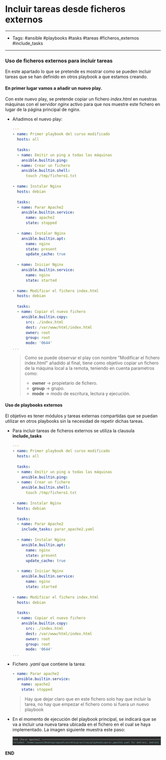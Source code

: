 # Incluir tareas desde ficheros externos

-----
- Tags: #ansible #playbooks #tasks #tareas #ficheros_externos #include_tasks
-----

### Uso de ficheros externos para incluir tareas

En este apartado lo que se pretende es mostrar como se pueden incluir tareas que se han definido en otros playbook a que estamos creando. 

#### En primer lugar vamos a añadir un nuevo play.

Con este nuevo play, se pretende copiar un fichero *index.html* en nuestras máquinas con el servidor *nginx* activo para que nos muestre este fichero en lugar de la página principal de nginx.

- Añadimos el nuevo play:

	```yaml
	---
	- name: Primer playbook del curso modificado
	  hosts: all
	
	  tasks:
	  - name: Emitir un ping a todas las máquinas
	    ansible.builtin.ping:
	  - name: Crear un fichero
	    ansible.builtin.shell:
	      touch /tmp/fichero1.txt
	
	- name: Instalar Nginx
	  hosts: debian
	
	  tasks:
	  - name: Parar Apache2
	    ansible.builtin.service:
	      name: apache2
	      state: stopped
	
	  - name: Instalar Nginx
	    ansible.builtin.apt:
	      name: nginx
	      state: present
	      update_cache: true
	
	  - name: Iniciar Nginx
	    ansible.builtin.service:
	      name: nginx
	      state: started
	
	- name: Modificar el fichero index.html
	  hosts: debian
	
	  tasks:
	  - name: Copiar el nuevo fichero
	    ansible.builtin.copy:
	      src: ./index.html
	      dest: /var/www/html/index.html
	      owner: root
	      group: root
	      mode: '0644'
	...
	```


	> Como se puede observar el play con nombre "Modificar el fichero index.html" añadido al final, tiene como objetivo copiar un fichero de la máquina local a la remota, teniendo en cuenta parametros como:
	> 	- **owner** -> propietario de fichero.
	> 	- **group** -> grupo.
	> 	- **mode** -> modo de escritura, lectura y ejecución.

#### Uso de playbooks externos 

El objetivo es tener módulos y tareas externas compartidas que se puedan utilizar en otros playbooks sin la necesidad de repetir dichas tareas. 

- Para incluir tareas de ficheros externos se utiliza la clausula **include_tasks**

	```yaml
	---
	- name: Primer playbook del curso modificado
	  hosts: all
	
	  tasks:
	  - name: Emitir un ping a todas las máquinas
		ansible.builtin.ping:
	  - name: Crear un fichero
		ansible.builtin.shell:
		  touch /tmp/fichero1.txt
	
	- name: Instalar Nginx
	  hosts: debian
	
	  tasks:
	  - name: Parar Apache2
		include_tasks: parar_apache2.yaml
	
	  - name: Instalar Nginx
		ansible.builtin.apt:
		  name: nginx
		  state: present
		  update_cache: true
	
	  - name: Iniciar Nginx
		ansible.builtin.service:
		  name: nginx
		  state: started
	
	- name: Modificar el fichero index.html
	  hosts: debian
	
	  tasks:
	  - name: Copiar el nuevo fichero
		ansible.builtin.copy:
		  src: ./index.html
		  dest: /var/www/html/index.html
		  owner: root
		  group: root
		  mode: '0644'
	...
	```

- Fichero *.yaml* que contiene la tarea:

	```yaml
	- name: Parar apache2
	  ansible.builtin.service:
	    name: apache2
	    state: stopped
	```

	> Hay que dejar claro que en este fichero solo hay que incluir la tarea, no hay que empezar el fichero como si fuera un nuevo playbook

- En el momento de ejecución del playbook principal, se indicará que se va a incluir una nueva tarea ubicada en el fichero en el cual se haya implementado. La imagen siguiente muestra este paso: 

	![include_tasks](./media/imagen1.png)


**END**